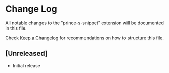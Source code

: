 # Change Log

All notable changes to the "prince-s-snippet" extension will be documented in this file.

Check [Keep a Changelog](http://keepachangelog.com/) for recommendations on how to structure this file.

## [Unreleased]

- Initial release